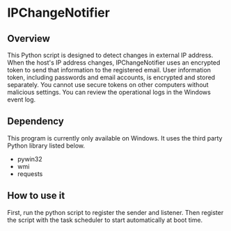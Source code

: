 # IPChangeNotifier
## Overview
This Python script is designed to detect changes in external IP address. When the host's IP address changes, IPChangeNotifier uses an encrypted token to send that information to the registered email. User information token, including passwords and email accounts, is encrypted and stored separately. You cannot use secure tokens on other computers without malicious settings. You can review the operational logs in the Windows event log.

## Dependency
This program is currently only available on Windows. It uses the third party Python library listed below. 
- pywin32
- wmi
- requests

## How to use it
First, run the python script to register the sender and listener. Then register the script with the task scheduler to start automatically at boot time.

